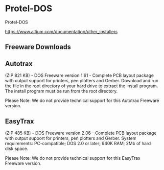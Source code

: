 # Protel-DOS
Protel-DOS

https://www.altium.com/documentation/other_installers

## Freeware Downloads

## Autotrax 
(ZIP 821 KB) - DOS Freeware version 1.61 - Complete PCB layout package with output support for printers, pen plotters and Gerber. Download and run the file in the root directory of your hard drive to extract the install program. The install program must be run from the root directory.

Please Note: We do not provide technical support for this Autotrax Freeware version.

## EasyTrax 
(ZIP 485 KB) - DOS Freeware version 2.06 - Complete PCB layout package with output support for printers, pen plotters and Gerber. System requirements: PC-compatible; DOS 2.0 or later; 640K RAM; 2Mb of hard disk space.

Please Note: We do not provide technical support for this EasyTrax Freeware version.
